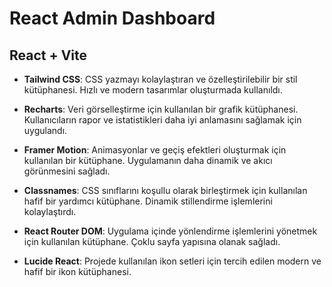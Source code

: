 # React Admin Dashboard

## React + Vite

- **Tailwind CSS**: CSS yazmayı kolaylaştıran ve özelleştirilebilir bir stil kütüphanesi. Hızlı ve modern tasarımlar oluşturmada kullanıldı.

- **Recharts**: Veri görselleştirme için kullanılan bir grafik kütüphanesi. Kullanıcıların rapor ve istatistikleri daha iyi anlamasını sağlamak için uygulandı.

- **Framer Motion**: Animasyonlar ve geçiş efektleri oluşturmak için kullanılan bir kütüphane. Uygulamanın daha dinamik ve akıcı görünmesini sağladı.

- **Classnames**: CSS sınıflarını koşullu olarak birleştirmek için kullanılan hafif bir yardımcı kütüphane. Dinamik stillendirme işlemlerini kolaylaştırdı.

- **React Router DOM**: Uygulama içinde yönlendirme işlemlerini yönetmek için kullanılan kütüphane. Çoklu sayfa yapısına olanak sağladı.

- **Lucide React**: Projede kullanılan ikon setleri için tercih edilen modern ve hafif bir ikon kütüphanesi.
